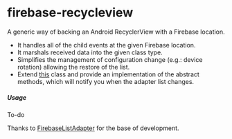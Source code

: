 # firebase-recycleview

A generic way of backing an Android RecyclerView with a Firebase location.
- It handles all of the child events at the given Firebase location.
- It marshals received data into the given class type.
- Simplifies the management of configuration change (e.g.: device rotation) allowing the restore of the list.
- Extend [this](https://github.com/mmazzarolo/firebase-recycleview/blob/master/app/src/main/java/com/example/matteo/firebase_recycleview/FirebaseRecyclerAdapter.java) class and provide an implementation of the abstract methods, which will notify you when the adapter list changes.

##### Usage
To-do

Thanks to [FirebaseListAdapter](https://github.com/firebase/AndroidChat/blob/master/app/src/main/java/com/firebase/androidchat/FirebaseListAdapter.java) for the base of development.

